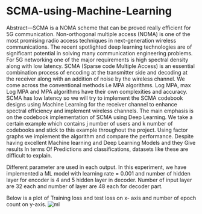 # SCMA-using-Machine-Learning
Abstract—SCMA is a NOMA scheme that can be proved
really efficient for 5G communication. Non-orthogonal
multiple access (NOMA) is one of the most promising radio
access techniques in next-generation wireless communications.
The recent spotlighted deep learning technologies are of
significant potential in solving many communication
engineering problems. For 5G networking one of the major
requirements is high spectral density along with low latency.
SCMA (Sparse code Multiple Access) is an essential
combination process of encoding at the transmitter side and
decoding at the receiver along with an addition of noise by the
wireless channel. We come across the conventional methods i.e
MPA algorithms. Log MPA, max Log MPA and MPA
algorithms have their own complexities and accuracy. SCMA
has low latency so we will try to implement the SCMA
codebook designs using Machine Learning for the receiver
channel to enhance spectral efficiency and implement wireless
channels. The main emphasis is on the codebook
implementation of SCMA using Deep Learning. We take a
certain example which contains j number of users and k
number of codebooks and stick to this example throughout the
project. Using factor graphs we implement the algorithm and
compare the performance. Despite having excellent Machine
learning and Deep Learning Models and they Give results In
terms Of Predictions and classifications, datasets like these are
difficult to explain.

Different parameter are used in each output.
In this experiment, we have implemented a ML model with
learning rate = 0.001 and number of hidden layer for
encoder is 4 and 5 hidden layer in decoder. Number of input
layer are 32 each and number of layer are 48 each for
decoder part.

Below is a plot of Training loss and test loss on x- axis and
number of epoch count on y-axis.
![ml](https://github.com/Shailagya/SCMA-using-Machine-Learning/assets/137305675/9a3c90f8-b0db-464f-84fa-ec10ef99bb1f)

